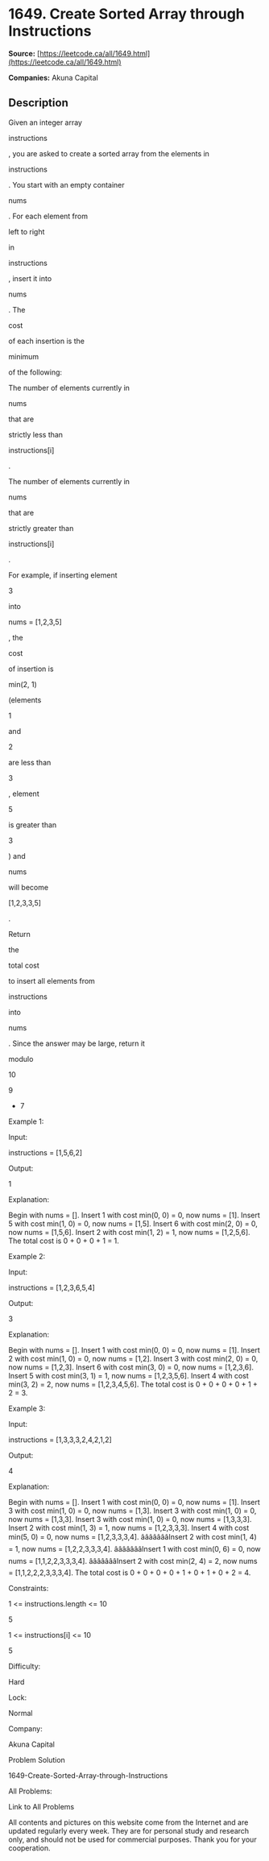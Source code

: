 # 1649. Create Sorted Array through Instructions

**Source:** [https://leetcode.ca/all/1649.html](https://leetcode.ca/all/1649.html)

**Companies:** Akuna Capital

## Description

Given an integer array

instructions

, you are asked to create a sorted
            array from the elements in

instructions

. You start with an empty container

nums

. For each element from

left to right

in

instructions

,
            insert it into

nums

. The

cost

of each insertion is the

minimum

of the following:

The number of elements currently in

nums

that are

strictly
                    less than

instructions[i]

.

The number of elements currently in

nums

that are

strictly
                    greater than

instructions[i]

.

For example, if inserting element

3

into

nums = [1,2,3,5]

,
                the

cost

of insertion is

min(2, 1)

(elements

1

and

2

are less than

3

, element

5

is greater than

3

) and

nums

will become

[1,2,3,3,5]

.

Return

the

total cost

to insert all elements from

instructions

into

nums

. Since the answer may be large, return it

modulo

10

9

+ 7

Example 1:

Input:

instructions = [1,5,6,2]

Output:

1

Explanation:

Begin with nums = [].
Insert 1 with cost min(0, 0) = 0, now nums = [1].
Insert 5 with cost min(1, 0) = 0, now nums = [1,5].
Insert 6 with cost min(2, 0) = 0, now nums = [1,5,6].
Insert 2 with cost min(1, 2) = 1, now nums = [1,2,5,6].
The total cost is 0 + 0 + 0 + 1 = 1.

Example 2:

Input:

instructions = [1,2,3,6,5,4]

Output:

3

Explanation:

Begin with nums = [].
Insert 1 with cost min(0, 0) = 0, now nums = [1].
Insert 2 with cost min(1, 0) = 0, now nums = [1,2].
Insert 3 with cost min(2, 0) = 0, now nums = [1,2,3].
Insert 6 with cost min(3, 0) = 0, now nums = [1,2,3,6].
Insert 5 with cost min(3, 1) = 1, now nums = [1,2,3,5,6].
Insert 4 with cost min(3, 2) = 2, now nums = [1,2,3,4,5,6].
The total cost is 0 + 0 + 0 + 0 + 1 + 2 = 3.

Example 3:

Input:

instructions = [1,3,3,3,2,4,2,1,2]

Output:

4

Explanation:

Begin with nums = [].
Insert 1 with cost min(0, 0) = 0, now nums = [1].
Insert 3 with cost min(1, 0) = 0, now nums = [1,3].
Insert 3 with cost min(1, 0) = 0, now nums = [1,3,3].
Insert 3 with cost min(1, 0) = 0, now nums = [1,3,3,3].
Insert 2 with cost min(1, 3) = 1, now nums = [1,2,3,3,3].
Insert 4 with cost min(5, 0) = 0, now nums = [1,2,3,3,3,4].
âââââââInsert 2 with cost min(1, 4) = 1, now nums = [1,2,2,3,3,3,4].
âââââââInsert 1 with cost min(0, 6) = 0, now nums = [1,1,2,2,3,3,3,4].
âââââââInsert 2 with cost min(2, 4) = 2, now nums = [1,1,2,2,2,3,3,3,4].
The total cost is 0 + 0 + 0 + 0 + 1 + 0 + 1 + 0 + 2 = 4.

Constraints:

1 <= instructions.length <= 10

5

1 <= instructions[i] <= 10

5

Difficulty:

Hard

Lock:

Normal

Company:

Akuna Capital

Problem Solution

1649-Create-Sorted-Array-through-Instructions

All Problems:

Link to All Problems

All contents and pictures on this website come from the Internet and are updated regularly every week. They are for personal study and research only, and should not be used for commercial purposes. Thank you for your cooperation.

